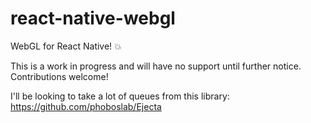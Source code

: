 # react-native-webgl
WebGL for React Native! :boom:

This is a work in progress and will have no support until further notice. Contributions welcome!

I'll be looking to take a lot of queues from this library: https://github.com/phoboslab/Ejecta
